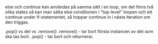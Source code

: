 else och continue kan användas på samma sätt i en loop, om det finns två olika states så kan man sätta else conditionen i "top-level" loopen och ett continue under if-statementet, så hoppar continue in i nästa iteration om den triggas.

.pop() vs del vs .remove() 
.remove() - tar bort första instancen av det som ska tas bort.
.pop() - tar bort och returnerar.
